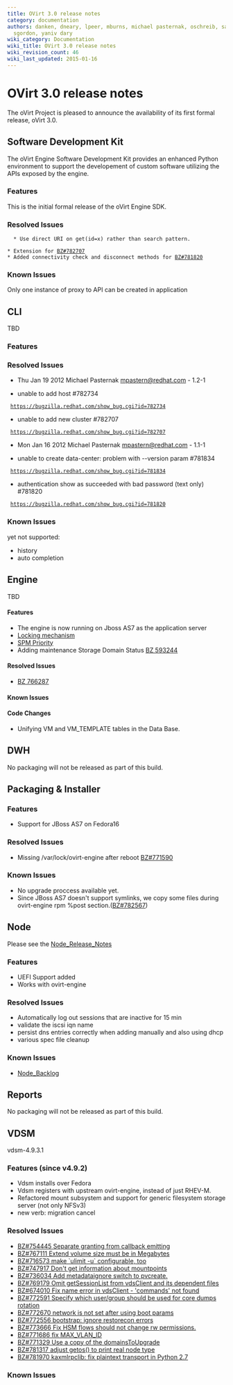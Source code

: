 ```yaml
---
title: OVirt 3.0 release notes
category: documentation
authors: danken, dneary, lpeer, mburns, michael pasternak, oschreib, sandrobonazzola,
  sgordon, yaniv dary
wiki_category: Documentation
wiki_title: OVirt 3.0 release notes
wiki_revision_count: 46
wiki_last_updated: 2015-01-16
---
```


# OVirt 3.0 release notes

The oVirt Project is pleased to announce the availability of its first formal release, oVirt 3.0.

## Software Development Kit

The oVirt Engine Software Development Kit provides an enhanced Python environment to support the developement of custom software utilizing the APIs exposed by the engine.

### Features

This is the initial formal release of the oVirt Engine SDK.

### Resolved Issues

      * Use direct URI on get(id=x) rather than search pattern.
`* Extension for `[`BZ#782707`](https://bugzilla.redhat.com/782707)
`* Added connectivity check and disconnect methods for `[`BZ#781820`](https://bugzilla.redhat.com/781820)

### Known Issues

Only one instance of proxy to API can be created in application

## CLI

TBD

### Features

### Resolved Issues

*   Thu Jan 19 2012 Michael Pasternak <mpastern@redhat.com> - 1.2-1

* unable to add host #782734

` `[`https://bugzilla.redhat.com/show_bug.cgi?id=782734`](https://bugzilla.redhat.com/show_bug.cgi?id=782734)

* unable to add new cluster #782707

` `[`https://bugzilla.redhat.com/show_bug.cgi?id=782707`](https://bugzilla.redhat.com/show_bug.cgi?id=782707)

*   Mon Jan 16 2012 Michael Pasternak <mpastern@redhat.com> - 1.1-1

* unable to create data-center: problem with --version param #781834

` `[`https://bugzilla.redhat.com/show_bug.cgi?id=781834`](https://bugzilla.redhat.com/show_bug.cgi?id=781834)

* authentication show as succeeded with bad password (text only) #781820

` `[`https://bugzilla.redhat.com/show_bug.cgi?id=781820`](https://bugzilla.redhat.com/show_bug.cgi?id=781820)

### Known Issues

yet not supported:

*   history
*   auto completion

## Engine

TBD

#### Features

*   The engine is now running on Jboss AS7 as the application server
*   [ Locking mechanism ](Features/DetailedLockMechanism)
*   [ SPM Priority ](Features/SPMPriority)
*   Adding maintenance Storage Domain Status [BZ 593244](http://bugzilla.redhat.com/593244)

#### Resolved Issues

*   [BZ 766287](http://bugzilla.redhat.com/766287)

#### Known Issues

#### Code Changes

*   Unifying VM and VM_TEMPLATE tables in the Data Base.

## DWH

No packaging will not be released as part of this build.

## Packaging & Installer

### Features

*   Support for JBoss AS7 on Fedora16

### Resolved Issues

*   Missing /var/lock/ovirt-engine after reboot [BZ#771590](https://bugzilla.redhat.com/show_bug.cgi?id=771590)

### Known Issues

*   No upgrade proccess available yet.
*   Since JBoss AS7 doesn't support symlinks, we copy some files during ovirt-engine rpm %post section.([BZ#782567](https://bugzilla.redhat.com/show_bug.cgi?id=782567))

## Node

Please see the [Node_Release_Notes](Node_Release_Notes)

### Features

*   UEFI Support added
*   Works with ovirt-engine

### Resolved Issues

*   Automatically log out sessions that are inactive for 15 min
*   validate the iscsi iqn name
*   persist dns entries correctly when adding manually and also using dhcp
*   various spec file cleanup

### Known Issues

*   [Node_Backlog](Node_Backlog)

## Reports

No packaging will not be released as part of this build.

## VDSM

vdsm-4.9.3.1

### Features (since v4.9.2)

*   Vdsm installs over Fedora
*   Vdsm registers with upstream ovirt-engine, instead of just RHEV-M.
*   Refactored mount subsystem and support for generic filesystem storage server (not only NFSv3)
*   new verb: migration cancel

### Resolved Issues

*   [BZ#754445 Separate granting from callback emitting](http://bugzilla.redhat.com/754445)
*   [BZ#767111 Extend volume size must be in Megabytes](http://bugzilla.redhat.com/767111)
*   [BZ#716573 make \`ulimit -u\` configurable, too](http://bugzilla.redhat.com/716573)
*   [BZ#747917 Don't get information about mountpoints](http://bugzilla.redhat.com/747917)
*   [BZ#736034 Add metadataignore switch to pvcreate.](http://bugzilla.redhat.com/736034)
*   [BZ#769179 Omit getSessionList from vdsClient and its dependent files](http://bugzilla.redhat.com/769179)
*   [BZ#674010 Fix name error in vdsClient - 'commands' not found](http://bugzilla.redhat.com/674010)
*   [BZ#772591 Specify which user/group should be used for core dumps rotation](http://bugzilla.redhat.com/772591)
*   [BZ#772670 network is not set after using boot params](http://bugzilla.redhat.com/772670)
*   [BZ#772556 bootstrap: ignore restorecon errors](http://bugzilla.redhat.com/772556)
*   [BZ#773666 Fix HSM flows should not change rw permissions.](http://bugzilla.redhat.com/773666)
*   [BZ#771686 fix MAX_VLAN_ID](http://bugzilla.redhat.com/771686)
*   [BZ#771329 Use a copy of the domainsToUpgrade](http://bugzilla.redhat.com/771329)
*   [BZ#781317 adjust getos() to print real node type](http://bugzilla.redhat.com/781317)
*   [BZ#781970 kaxmlrpclib: fix plaintext transport in Python 2.7](http://bugzilla.redhat.com/781970)

### Known Issues
